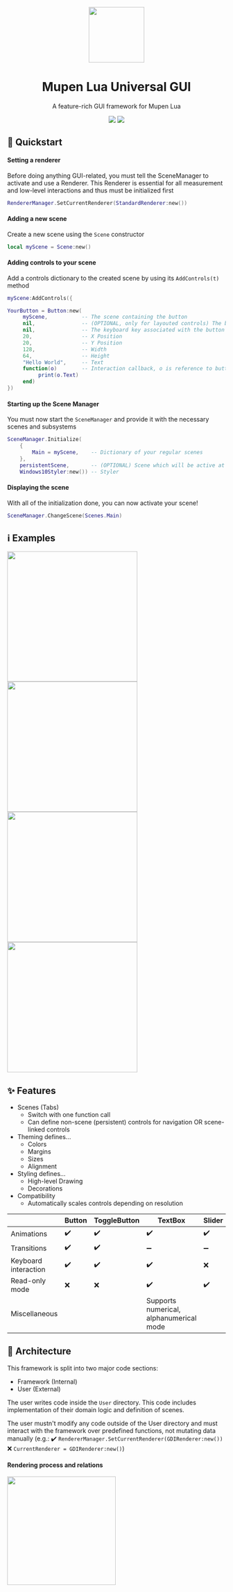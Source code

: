 <p align="center">
  <img width="128" align="center" src="https://user-images.githubusercontent.com/48759429/188273706-e8077f99-a24f-4c6b-b861-d397b9220d1e.png">
</p>
<h1 align="center">
  Mupen Lua Universal GUI
</h1>
<p align="center">
  A feature-rich GUI framework for Mupen Lua
</p>
<p align="center">
    <img src="https://img.shields.io/github/last-commit/Aurumaker72/mupenluauniversalgui?style=for-the-badge"/> 
    <img src="https://img.shields.io/badge/Status-Work%20In%20Progress-orange?style=for-the-badge"/>
</p>


## 💨 Quickstart

#### Setting a renderer
Before doing anything GUI-related, you must tell the SceneManager to activate and use a Renderer. This Renderer is essential for all measurement and low-level interactions and thus must be initialized first
```lua
RendererManager.SetCurrentRenderer(StandardRenderer:new())
```

#### Adding a new scene
Create a new scene using the `Scene` constructor
```lua
local myScene = Scene:new()
```

#### Adding controls to your scene
Add a controls dictionary to the created scene by using its `AddControls(t)` method
```lua
myScene:AddControls({

YourButton = Button:new(
     myScene,           -- The scene containing the button
     nil,               -- (OPTIONAL, only for layouted controls) The button's index in the scene. For each control, increase it by 1 heading downwards
     nil,               -- The keyboard key associated with the button (nil disables keyboard interaction)
     20,                -- X Position 
     20,                -- Y Position
     128,               -- Width
     64,                -- Height
     "Hello World",     -- Text 
     function(o)        -- Interaction callback, o is reference to button
          print(o.Text)
     end)
})
```

#### Starting up the Scene Manager
You must now start the `SceneManager` and provide it with the necessary scenes and subsystems 
```lua
SceneManager.Initialize(
    {                      
        Main = myScene,    -- Dictionary of your regular scenes
    }, 
    persistentScene,       -- (OPTIONAL) Scene which will be active at all times
    Windows10Styler:new()) -- Styler
```

#### Displaying the scene
With all of the initialization done, you can now activate your scene!
```lua
SceneManager.ChangeScene(Scenes.Main)
```

## ℹ️ Examples

<img src="https://user-images.githubusercontent.com/48759429/182022523-58ddb46f-7c66-43f7-aa3e-870c31085aaf.png" height="300"/> <img src="https://user-images.githubusercontent.com/48759429/182036331-ca348923-dc75-4a7a-a2d1-97a82b80bf0a.png" height="300"/> <img src="https://user-images.githubusercontent.com/48759429/182036366-515ebd01-fa88-4b18-a254-fb1366eb2955.png" height="300"/> <img src="https://user-images.githubusercontent.com/48759429/182036403-9f318d6f-7707-42ab-97b5-8ac4f6d54908.png" height="300"/> 

## ✨ Features
- Scenes (Tabs)
  - Switch with one function call
  - Can define non-scene (persistent) controls for navigation OR scene-linked controls
- Theming defines... 
  - Colors
  - Margins
  - Sizes
  - Alignment
- Styling defines...
  - High-level Drawing
  - Decorations
- Compatibility
  - Automatically scales controls depending on resolution

|                      | Button | ToggleButton | TextBox                                 | Slider | Joystick                       | ComboBox | CarrouselButton |
|----------------------|--------|--------------|-----------------------------------------|--------|--------------------------------|----------|-----------------|
| Animations           | ✔️      | ✔️            | ✔️                                       | ✔️      | ✔️                              | ✔️        | ✔️               |
| Transitions          | ✔️      | ✔️            | ➖                                       | ➖      | ✔️                              | ✔️        | ❌               |
| Keyboard interaction | ✔️      | ✔️            | ✔️                                       | ❌      | ❌                              | ✔️        | ✔️               |
| Read-only mode       | ❌      | ❌            | ✔️                                       | ✔️      | ✔️                              | ❌        | ❌               |
| Miscellaneous        |        |              | Supports numerical, alphanumerical mode |        | Configurable magnitude ellipse |          |                 |

## 📐 Architecture
This framework is split into two major code sections:
- Framework (Internal)
- User (External)

The user writes code inside the `User` directory. This code includes implementation of their domain logic and definition of scenes.

The user mustn't modify any code outside of the User directory and must interact with the framework over predefined functions, not mutating data manually (e.g.:
✔️ ```RendererManager.SetCurrentRenderer(GDIRenderer:new())```
❌ ```CurrentRenderer = GDIRenderer:new()```)

#### Rendering process and relations
<img src="https://user-images.githubusercontent.com/48759429/182868104-523538f1-82e7-4eeb-9f0b-79fb206389d0.png" width="250"/>



